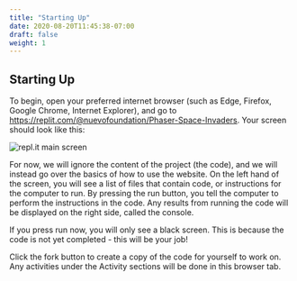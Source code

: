 ```yaml
---
title: "Starting Up"
date: 2020-08-20T11:45:38-07:00
draft: false
weight: 1
---
```


## Starting Up

To begin, open your preferred internet browser (such as Edge, Firefox, Google Chrome, Internet Explorer), and go to <a href="https://replit.com/@nuevofoundation/Phaser-Space-Invaders#index.html" target="_blank">https://replit.com/@nuevofoundation/Phaser-Space-Invaders</a>. Your screen should look like this:

![repl.it main screen](../media/1/welcome-screen.PNG)

For now, we will ignore the content of the project (the code), and we will instead go over the basics of how to use the website. On the left hand of the screen, you will see a list of files that contain code, or instructions for the computer to run. By pressing the run button, you tell the computer to perform the instructions in the code. Any results from running the code will be displayed on the right side, called the console.

If you press run now, you will only see a black screen. This is because the code is not yet completed - this will be your job!

Click the fork button to create a copy of the code for yourself to work on. Any activities under the Activity sections will be done in this browser tab.